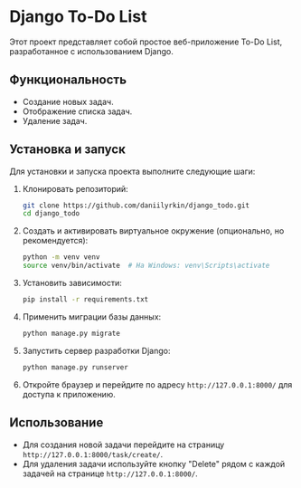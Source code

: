 # Django To-Do List

Этот проект представляет собой простое веб-приложение To-Do List, разработанное с использованием Django.

## Функциональность

- Создание новых задач.
- Отображение списка задач.
- Удаление задач.

## Установка и запуск

Для установки и запуска проекта выполните следующие шаги:

1. Клонировать репозиторий:
   ```bash
   git clone https://github.com/daniilyrkin/django_todo.git
   cd django_todo
   ```

2. Создать и активировать виртуальное окружение (опционально, но рекомендуется):
   ```bash
   python -m venv venv
   source venv/bin/activate  # На Windows: venv\Scripts\activate
   ```

3. Установить зависимости:
   ```bash
   pip install -r requirements.txt
   ```

4. Применить миграции базы данных:
   ```bash
   python manage.py migrate
   ```

5. Запустить сервер разработки Django:
   ```bash
   python manage.py runserver
   ```

6. Откройте браузер и перейдите по адресу `http://127.0.0.1:8000/` для доступа к приложению.

## Использование

- Для создания новой задачи перейдите на страницу `http://127.0.0.1:8000/task/create/`.
- Для удаления задачи используйте кнопку "Delete" рядом с каждой задачей на странице `http://127.0.0.1:8000/`.
